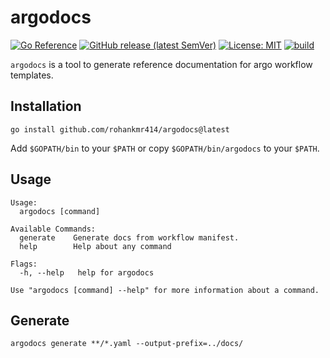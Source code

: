 # argodocs
[![Go Reference](https://pkg.go.dev/badge/pkg.go.dev/github.com/rohankmr414/argodocs.svg)](https://pkg.go.dev/github.com/rohankmr414/argodocs) [![GitHub release (latest SemVer)](https://img.shields.io/github/v/release/rohankmr414/argodocs)](https://github.com/rohankmr414/argodocs/releases/tag/latest) [![License: MIT](https://img.shields.io/badge/License-MIT-black.svg)](https://opensource.org/licenses/MIT) [![build](https://github.com/rohankmr414/argodocs/actions/workflows/build.yaml/badge.svg)](https://github.com/rohankmr414/argodocs/actions/workflows/build.yaml)


`argodocs` is a tool to generate reference documentation for argo workflow templates.

## Installation


```
go install github.com/rohankmr414/argodocs@latest
```
Add `$GOPATH/bin` to your `$PATH` or copy `$GOPATH/bin/argodocs` to your `$PATH`.
## Usage
```
Usage:
  argodocs [command]

Available Commands:
  generate    Generate docs from workflow manifest.
  help        Help about any command

Flags:
  -h, --help   help for argodocs

Use "argodocs [command] --help" for more information about a command.
```

## Generate
```
argodocs generate **/*.yaml --output-prefix=../docs/
```
